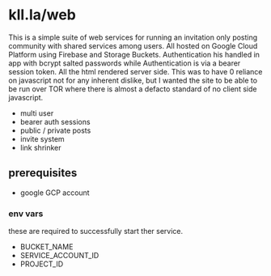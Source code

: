 # kll.la/web

This is a simple suite of web services for running an invitation only posting community with 
shared services among users. All hosted on Google Cloud Platform using Firebase and Storage Buckets. 
Authentication his handled in app with bcrypt salted passwords while Authentication is via a bearer session token.
All the html rendered server side. 
This was to have 0 reliance on javascript not for any inherent dislike, but I wanted the site to be able to be run over TOR 
where there is almost a defacto standard of no client side javascript.

- multi user 
- bearer auth sessions
- public / private posts
- invite system 
- link shrinker 

## prerequisites

- google GCP account

### env vars

these are required to successfully start ther service.
 - BUCKET_NAME
 - SERVICE_ACCOUNT_ID
 - PROJECT_ID 